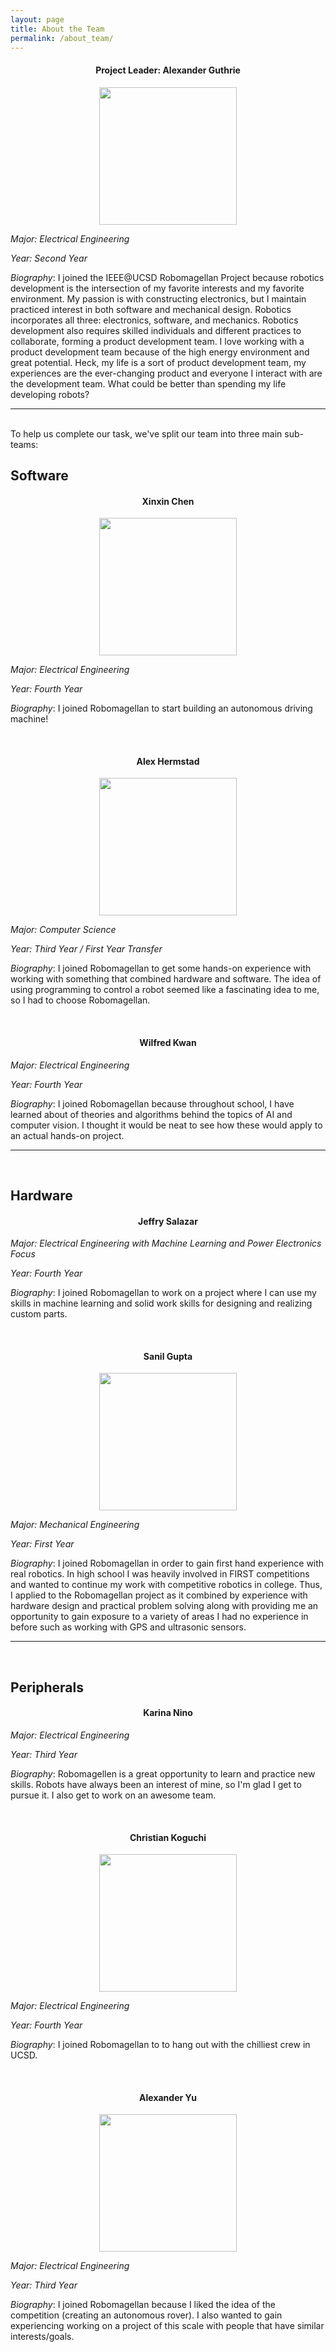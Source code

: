 ```yaml
---
layout: page
title: About the Team
permalink: /about_team/
---
```


#### <center>Project Leader: Alexander Guthrie </center>

<center><img src="http://i.imgur.com/9ExgtyE.png" width="220px"
height="220px" align="center"/></center>

*Major: Electrical Engineering*

*Year: Second Year*

*Biography*: I joined the IEEE@UCSD Robomagellan Project because robotics
development is the intersection of my favorite interests and my favorite
environment. My passion is with constructing electronics, but I maintain
practiced interest in both software and mechanical design. Robotics incorporates
all three: electronics, software, and mechanics. Robotics development also
requires skilled individuals and different practices to collaborate, forming a
product development team. I love working with a product development team because
of the high energy environment and great potential. Heck, my life is a sort of
product development team, my experiences are the ever-changing product and
everyone I interact with are the development team. What could be better than
spending my life developing robots?

___

<br>
To help us complete our task, we've split our team into three main sub-teams:

## Software

#### <center>Xinxin Chen </center>

<center><img src="http://i.imgur.com/Owo40M1.png" width="220px"
height="220px" align="center"/></center>

*Major: Electrical Engineering*

*Year: Fourth Year*

*Biography*: I joined Robomagellan to start building an autonomous driving machine!

<br>

#### <center>Alex Hermstad </center>

<center><img src="http://i.imgur.com/dte9vcc.png" width="220px"
height="220px" align="center"/></center>

*Major: Computer Science*

*Year: Third Year / First Year Transfer*

*Biography*: I joined Robomagellan to get some hands-on experience with working
with something that combined hardware and software. The idea of using
programming to control a robot seemed like a fascinating idea to me, so I had to
choose Robomagellan.

<br>

#### <center>Wilfred Kwan</center>

*Major: Electrical Engineering*

*Year: Fourth Year*

*Biography*: I joined Robomagellan because throughout school, I have learned
about of theories and algorithms behind the topics of AI and computer vision. I
thought it would be neat to see how these would apply to an actual hands-on
project.

___
<br>

## Hardware

#### <center>Jeffry Salazar</center>

*Major: Electrical Engineering with Machine Learning and Power Electronics Focus*

*Year: Fourth Year*

*Biography*: I joined Robomagellan to work on a project where I can use my skills in machine learning and
solid work skills for designing and realizing custom parts.

<br>

#### <center>Sanil Gupta</center>

<center><img src="http://i.imgur.com/KgPvXXp.png" width="220px"
height="220px" align="center"/></center>

*Major: Mechanical Engineering*

*Year: First Year*

*Biography*: I joined Robomagellan in order to gain first hand experience with
real robotics. In high school I was heavily involved in FIRST competitions and
wanted to continue my work with competitive robotics in college. Thus, I applied
to the Robomagellan project as it combined by experience with hardware design
and practical problem solving along with providing me an opportunity to gain
exposure to a variety of areas I had no experience in before such as working
with GPS and ultrasonic sensors. 


___
<br>

## Peripherals

#### <center>Karina Nino</center>

*Major: Electrical Engineering*

*Year: Third Year*

*Biography*: Robomagellen is a great opportunity to learn and practice new
skills. Robots have always been an interest of mine, so I'm glad I get to pursue
it. I also get to work on an awesome team.

<br>

#### <center>Christian Koguchi</center>

<center><img src="http://i.imgur.com/6JYysj3.png" width="220px"
height="220px" align="center"/></center>

*Major: Electrical Engineering*

*Year: Fourth Year*

*Biography*: I joined Robomagellan to to hang out with the chilliest crew in
UCSD.

<br>

#### <center>Alexander Yu</center>

<center><img src="http://i.imgur.com/ED6tgRF.png" width="220px"
height="220px" align="center"/></center>

*Major: Electrical Engineering*

*Year: Third Year*

*Biography*: I joined Robomagellan because I liked the idea of the competition
(creating an autonomous rover). I also wanted to gain experiencing working on a
project of this scale with people that have similar interests/goals.

<br>

